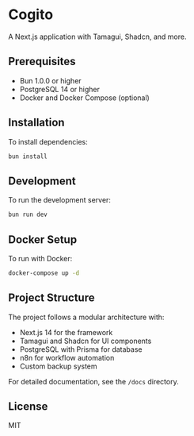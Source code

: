 # Cogito

A Next.js application with Tamagui, Shadcn, and more.

## Prerequisites

- Bun 1.0.0 or higher
- PostgreSQL 14 or higher
- Docker and Docker Compose (optional)

## Installation

To install dependencies:

```bash
bun install
```

## Development

To run the development server:

```bash
bun run dev
```

## Docker Setup

To run with Docker:

```bash
docker-compose up -d
```

## Project Structure

The project follows a modular architecture with:

- Next.js 14 for the framework
- Tamagui and Shadcn for UI components
- PostgreSQL with Prisma for database
- n8n for workflow automation
- Custom backup system

For detailed documentation, see the `/docs` directory.

## License

MIT

